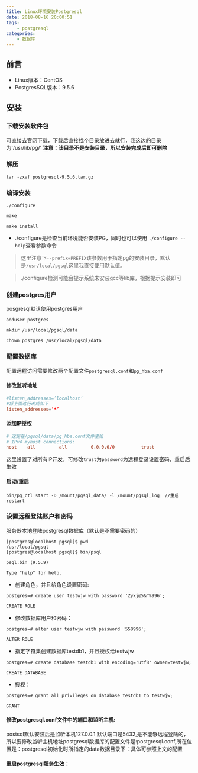 ```yaml
---
title: Linux环境安装Postgresql
date: 2018-08-16 20:00:51
tags:
    - postgresql
categories:
    - 数据库
---
```


## 前言
- Linux版本：CentOS
- PostgresSQL版本：9.5.6

<!--more-->

## 安装

### 下载安装软件包
可直接去官网下载，下载后直接找个目录放进去就行，我这边的目录为'/usr/lib/pg/' **注意：该目录不是安装目录，所以安装完成后即可删除**

### 解压
```console
tar -zxvf postgresql-9.5.6.tar.gz
```

### 编译安装
```console
./configure

make

make install
```
- ./configure是检查当前环境能否安装PG，同时也可以使用 `./configure --help`查看参数命令
> 这里注意下`--prefix=PREFIX`该参数用于指定pg的安装目录，默认是`/usr/local/pgsql`这里我直接使用默认值。

> ./configure检测可能会提示系统未安装gcc等lib库，根据提示安装即可

### 创建postgres用户
posgresql默认使用postgres用户
```console
adduser postgres

mkdir /usr/local/pgsql/data

chown postgres /usr/local/pgsql/data
```

### 配置数据库
配置远程访问需要修改两个配置文件`postgresql.conf`和`pg_hba.conf`
#### 修改监听地址
```conf
#listen_addresses=’localhost’
#将上面这行改成如下
listen_addresses=’*’
```

#### 添加IP授权
```conf
# 这是在/pgsql/data/pg_hba.conf文件里加
# IPv4 myhost connections:
host    all         all         0.0.0.0/0          trust
```
这里设置了对所有IP开发，可修改`trust`为`password`为远程登录设置密码，重启后生效

#### 启动/重启
```console
bin/pg_ctl start -D /mount/pgsql_data/ -l /mount/pgsql_log  //重启restart
```

### 设置远程登陆账户和密码
服务器本地登陆postgresql数据库（默认是不需要密码的）
```console
[postgres@localhost pgsql]$ pwd
/usr/local/pgsql
[postgres@localhost pgsql]$ bin/psql

psql.bin (9.5.9)

Type "help" for help.
```

- 创建角色，并且给角色设置密码:
```console
postgres=# create user testwjw with password 'Zykj@5&^%996';

CREATE ROLE
```
- 修改数据库用户和密码：
```console
postgres=# alter user testwjw with password '558996';

ALTER ROLE
```

- 指定字符集创建数据库testdb1，并且授权给testwjw
```console
postgres=# create database testdb1 with encoding='utf8' owner=testwjw;

CREATE DATABASE
```
- 授权：
```console
postgres=# grant all privileges on database testdb1 to testwjw; 

GRANT
```

#### 修改postgresql.conf文件中的端口和监听主机:

postsql默认安装后是监听本机127.0.0.1 默认端口是5432,是不能够远程登陆的，所以要修改监听主机地址postgresql数据库的配置文件是:postgresql.conf,所在位置是：postgresql初始化时所指定的data数据目录下：具体可参照上文的配置

#### 重启postgresql服务生效：
